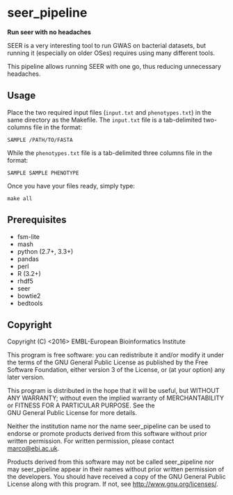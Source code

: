 seer_pipeline
=============

**Run seer with no headaches**

SEER is a very interesting tool to run GWAS on bacterial datasets, but
running it (especially on older OSes) requires using many different tools.

This pipeline allows running SEER with one go, thus reducing unnecessary headaches.

Usage
-----

Place the two required input files (`input.txt` and `phenotypes.txt`) in
the same directory as the Makefile. The `input.txt` file is a tab-delimited
two-columns file in the format:

    SAMPLE /PATH/TO/FASTA

While the `phenotypes.txt` file is a tab-delimited three columns file in the format:

    SAMPLE SAMPLE PHENOTYPE

Once you have your files ready, simply type:

    make all

Prerequisites
-------------

* fsm-lite
* mash
* python (2.7+, 3.3+)
* pandas 
* perl
* R (3.2+)
* rhdf5
* seer
* bowtie2
* bedtools

Copyright
---------

Copyright (C) <2016> EMBL-European Bioinformatics Institute

This program is free software: you can redistribute it and/or
modify it under the terms of the GNU General Public License as
published by the Free Software Foundation, either version 3 of
the License, or (at your option) any later version.

This program is distributed in the hope that it will be useful,
but WITHOUT ANY WARRANTY; without even the implied warranty of
MERCHANTABILITY or FITNESS FOR A PARTICULAR PURPOSE. See the   
GNU General Public License for more details.

Neither the institution name nor the name seer_pipeline
can be used to endorse or promote products derived from
this software without prior written permission.
For written permission, please contact <marco@ebi.ac.uk>.

Products derived from this software may not be called seer_pipeline
nor may seer_pipeline appear in their names without prior written
permission of the developers. You should have received a copy
of the GNU General Public License along with this program.
If not, see <http://www.gnu.org/licenses/>.
